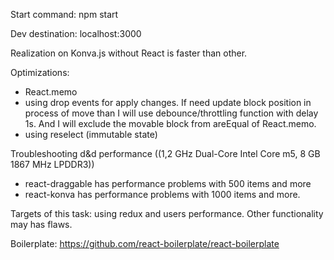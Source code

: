 Start command: npm start

Dev destination: localhost:3000

Realization on Konva.js without React is faster than other.

Optimizations: 
- React.memo
- using drop events for apply changes.
If need update block position in process of move than I will use debounce/throttling function with delay 1s.
And I will exclude the movable block from areEqual of React.memo. 
- using reselect (immutable state)

Troubleshooting d&d performance ((1,2 GHz Dual-Core Intel Core m5, 8 GB 1867 MHz LPDDR3))
- react-draggable has performance problems with 500 items and more
- react-konva has performance problems with 1000 items and more.

Targets of this task: using redux and users performance.
Other functionality may has flaws. 

Boilerplate: https://github.com/react-boilerplate/react-boilerplate

